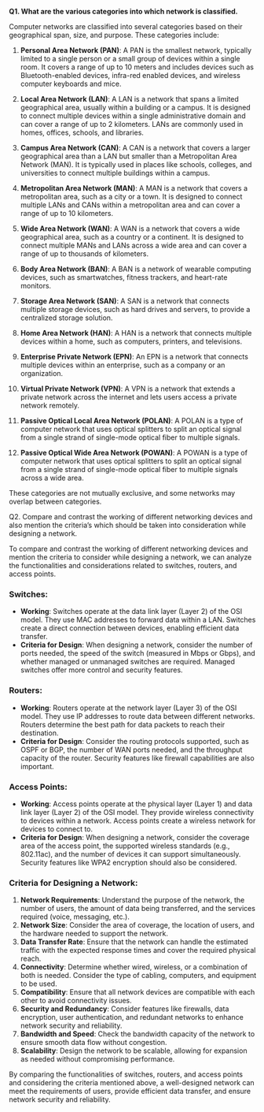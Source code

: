 
**Q1. What are the various categories into which network is classified.**

Computer networks are classified into several categories based on their geographical span, size, and purpose. These categories include:

1. **Personal Area Network (PAN)**: A PAN is the smallest network, typically limited to a single person or a small group of devices within a single room. It covers a range of up to 10 meters and includes devices such as Bluetooth-enabled devices, infra-red enabled devices, and wireless computer keyboards and mice.

2. **Local Area Network (LAN)**: A LAN is a network that spans a limited geographical area, usually within a building or a campus. It is designed to connect multiple devices within a single administrative domain and can cover a range of up to 2 kilometers. LANs are commonly used in homes, offices, schools, and libraries.

3. **Campus Area Network (CAN)**: A CAN is a network that covers a larger geographical area than a LAN but smaller than a Metropolitan Area Network (MAN). It is typically used in places like schools, colleges, and universities to connect multiple buildings within a campus.

4. **Metropolitan Area Network (MAN)**: A MAN is a network that covers a metropolitan area, such as a city or a town. It is designed to connect multiple LANs and CANs within a metropolitan area and can cover a range of up to 10 kilometers.

5. **Wide Area Network (WAN)**: A WAN is a network that covers a wide geographical area, such as a country or a continent. It is designed to connect multiple MANs and LANs across a wide area and can cover a range of up to thousands of kilometers.

6. **Body Area Network (BAN)**: A BAN is a network of wearable computing devices, such as smartwatches, fitness trackers, and heart-rate monitors.

7. **Storage Area Network (SAN)**: A SAN is a network that connects multiple storage devices, such as hard drives and servers, to provide a centralized storage solution.

8. **Home Area Network (HAN)**: A HAN is a network that connects multiple devices within a home, such as computers, printers, and televisions.

9. **Enterprise Private Network (EPN)**: An EPN is a network that connects multiple devices within an enterprise, such as a company or an organization.

10. **Virtual Private Network (VPN)**: A VPN is a network that extends a private network across the internet and lets users access a private network remotely.

11. **Passive Optical Local Area Network (POLAN)**: A POLAN is a type of computer network that uses optical splitters to split an optical signal from a single strand of single-mode optical fiber to multiple signals.

12. **Passive Optical Wide Area Network (POWAN)**: A POWAN is a type of computer network that uses optical splitters to split an optical signal from a single strand of single-mode optical fiber to multiple signals across a wide area.

These categories are not mutually exclusive, and some networks may overlap between categories.


Q2. Compare and contrast the working of different networking devices and also mention the criteria’s which should be taken into consideration while designing a network.

To compare and contrast the working of different networking devices and mention the criteria to consider while designing a network, we can analyze the functionalities and considerations related to switches, routers, and access points.

### Switches:
- **Working**: Switches operate at the data link layer (Layer 2) of the OSI model. They use MAC addresses to forward data within a LAN. Switches create a direct connection between devices, enabling efficient data transfer.
- **Criteria for Design**: When designing a network, consider the number of ports needed, the speed of the switch (measured in Mbps or Gbps), and whether managed or unmanaged switches are required. Managed switches offer more control and security features.

### Routers:
- **Working**: Routers operate at the network layer (Layer 3) of the OSI model. They use IP addresses to route data between different networks. Routers determine the best path for data packets to reach their destination.
- **Criteria for Design**: Consider the routing protocols supported, such as OSPF or BGP, the number of WAN ports needed, and the throughput capacity of the router. Security features like firewall capabilities are also important.

### Access Points:
- **Working**: Access points operate at the physical layer (Layer 1) and data link layer (Layer 2) of the OSI model. They provide wireless connectivity to devices within a network. Access points create a wireless network for devices to connect to.
- **Criteria for Design**: When designing a network, consider the coverage area of the access point, the supported wireless standards (e.g., 802.11ac), and the number of devices it can support simultaneously. Security features like WPA2 encryption should also be considered.

### Criteria for Designing a Network:
1. **Network Requirements**: Understand the purpose of the network, the number of users, the amount of data being transferred, and the services required (voice, messaging, etc.).
2. **Network Size**: Consider the area of coverage, the location of users, and the hardware needed to support the network.
3. **Data Transfer Rate**: Ensure that the network can handle the estimated traffic with the expected response times and cover the required physical reach.
4. **Connectivity**: Determine whether wired, wireless, or a combination of both is needed. Consider the type of cabling, computers, and equipment to be used.
5. **Compatibility**: Ensure that all network devices are compatible with each other to avoid connectivity issues.
6. **Security and Redundancy**: Consider features like firewalls, data encryption, user authentication, and redundant networks to enhance network security and reliability.
7. **Bandwidth and Speed**: Check the bandwidth capacity of the network to ensure smooth data flow without congestion.
8. **Scalability**: Design the network to be scalable, allowing for expansion as needed without compromising performance.

By comparing the functionalities of switches, routers, and access points and considering the criteria mentioned above, a well-designed network can meet the requirements of users, provide efficient data transfer, and ensure network security and reliability.


